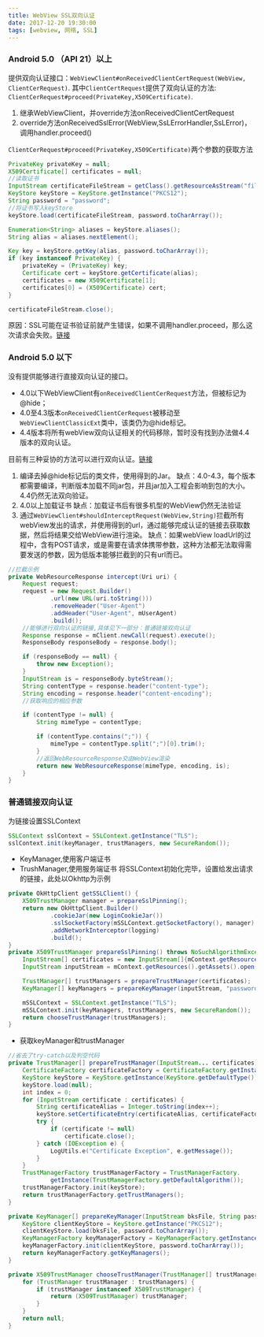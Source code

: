 ```yaml
---
title: WebView SSL双向认证
date: 2017-12-20 19:30:00
tags: [webview, 网络, SSL]
---
```


### Android 5.0 （API 21）以上

提供双向认证接口：`WebViewClient#onReceivedClientCertRequest(WebView, ClientCerRequest)`.
其中`ClientCertRequest`提供了双向认证的方法:
`ClientCerRequest#proceed(PrivateKey,X509Certificate)`.

1. 继承WebViewClient，并override方法onReceivedClientCertRequest
2. override方法onReceivedSslError(WebView,SsLErrorHandler,SsLError)，调用handler.proceed()

`ClientCerRequest#proceed(PrivateKey,X509Certificate)`两个参数的获取方法

```Java
PrivateKey privateKey = null;
X509Certificate[] certificates = null;
//读取证书
InputStream certificateFileStream = getClass().getResourceAsStream("fileName");
KeyStore keyStore = KeyStore.getInstance("PKCS12");
String password = "password";
//将证书写入keyStore
keyStore.load(certificateFileStream, password.toCharArray());

Enumeration<String> aliases = keyStore.aliases();
String alias = aliases.nextElement();

Key key = keyStore.getKey(alias, password.toCharArray());
if (key instanceof PrivateKey) {
    privateKey = (PrivateKey) key;
    Certificate cert = keyStore.getCertificate(alias);
    certificates = new X509Certificate[1];
    certificates[0] = (X509Certificate) cert;
}

certificateFileStream.close();
```


原因：SSL可能在证书验证前就产生错误，如果不调用handler.proceed，那么这次请求会失败。[链接](https://stackoverflow.com/questions/35871350/not-getting-callback-for-onreceivedclientcertrequest-in-webview)

### Android 5.0 以下
没有提供能够进行直接双向认证的接口。
- 4.0以下WebViewClient有`onReceivedClientCerRequest`方法，但被标记为@hide；
- 4.0至4.3版本`onReceivedClientCerRequest`被移动至`WebViewClientClassicExt`类中，该类仍为@hide标记。
- 4.4版本将所有webView双向认证相关的代码移除，暂时没有找到办法做4.4版本的双向认证。 

目前有三种妥协的方法可以进行双向认证。[链接](https://stackoverflow.com/questions/15588851/android-webview-with-client-certificate)

1. 编译去掉@hide标记后的类文件，使用得到的Jar。
    缺点：4.0-4.3，每个版本都需要编译，判断版本加载不同jar包，并且jar加入工程会影响到包的大小。4.4仍然无法双向验证。
2. 4.0以上加载证书
    缺点：加载证书后有很多机型的WebView仍然无法验证
3. 通过`WebViewClient#shouldInterceptRequest(WebView,String)`拦截所有webView发出的请求，并使用得到的url，通过能够完成认证的链接去获取数据，然后将结果交给WebView进行渲染。
    缺点：如果webView loadUrl的过程中，含有POST请求，或是需要在请求体携带参数，这种方法都无法取得需要发送的参数，因为低版本能够拦截到的只有url而已。

```Java
//拦截示例
private WebResourceResponse intercept(Uri uri) {
    Request request;
    request = new Request.Builder()
            .url(new URL(uri.toString()))
            .removeHeader("User-Agent")
            .addHeader("User-Agent", mUserAgent)
            .build();
    //能够进行双向认证的链接,具体见下一部分：普通链接双向认证
    Response response = mClient.newCall(request).execute();
    ResponseBody responseBody = response.body();

    if (responseBody == null) {
        throw new Exception();
    }
    InputStream is = responseBody.byteStream();
    String contentType = response.header("content-type");
    String encoding = response.header("content-encoding");
    //获取响应的相应参数

    if (contentType != null) {
        String mimeType = contentType;

        if (contentType.contains(";")) {
            mimeType = contentType.split(";")[0].trim();
        }
        //返回WebResourceResponse交由WebView渲染
        return new WebResourceResponse(mimeType, encoding, is);
    }
}
```


### 普通链接双向认证
为链接设置SSLContext

```Java
SSLContext sslContext = SSLContext.getInstance("TLS");
sslContext.init(keyManager, trustManagers, new SecureRandom());
```

- KeyManager,使用客户端证书
- TrushManager,使用服务端证书
将SSLContext初始化完毕，设置给发出请求的链接，此处以Okhttp为示例

```Java
private OkHttpClient getSSLClient() {
    X509TrustManager manager = prepareSslPinning();
    return new OkHttpClient.Builder()
            .cookieJar(new LoginCookieJar())
            .sslSocketFactory(mSSLContext.getSocketFactory(), manager)
            .addNetworkInterceptor(logging)
            .build();
}
private X509TrustManager prepareSslPinning() throws NoSuchAlgorithmException, KeyManagementException, IOException {
    InputStream[] certificates = new InputStream[]{mContext.getResources().getAssets().open("server.cer")};
    InputStream inputStream = mContext.getResources().getAssets().open("client.p12");

    TrustManager[] trustManagers = prepareTrustManager(certificates);
    KeyManager[] keyManagers = prepareKeyManager(inputStream, "password");

    mSSLContext = SSLContext.getInstance("TLS");
    mSSLContext.init(keyManagers, trustManagers, new SecureRandom());
    return chooseTrustManager(trustManagers);
}
```

- 获取keyManager和trustManager

```Java
//省去了try-catch以及判空代码
private TrustManager[] prepareTrustManager(InputStream... certificates) {
    CertificateFactory certificateFactory = CertificateFactory.getInstance("X.509");
    KeyStore keyStore = KeyStore.getInstance(KeyStore.getDefaultType());
    keyStore.load(null);
    int index = 0;
    for (InputStream certificate : certificates) {
        String certificateAlias = Integer.toString(index++);
        keyStore.setCertificateEntry(certificateAlias, certificateFactory.generateCertificate(certificate));
        try {
            if (certificate != null)
                certificate.close();
        } catch (IOException e) {
            LogUtils.e("Certificate Exception", e.getMessage());
        }
    }
    TrustManagerFactory trustManagerFactory = TrustManagerFactory.
            getInstance(TrustManagerFactory.getDefaultAlgorithm());
    trustManagerFactory.init(keyStore);
    return trustManagerFactory.getTrustManagers();
}

private KeyManager[] prepareKeyManager(InputStream bksFile, String password) {
    KeyStore clientKeyStore = KeyStore.getInstance("PKCS12");
    clientKeyStore.load(bksFile, password.toCharArray());
    KeyManagerFactory keyManagerFactory = KeyManagerFactory.getInstance(KeyManagerFactory.getDefaultAlgorithm());
    keyManagerFactory.init(clientKeyStore, password.toCharArray());
    return keyManagerFactory.getKeyManagers();
}

private X509TrustManager chooseTrustManager(TrustManager[] trustManagers) {
    for (TrustManager trustManager : trustManagers) {
        if (trustManager instanceof X509TrustManager) {
            return (X509TrustManager) trustManager;
        }
    }
    return null;
}
```